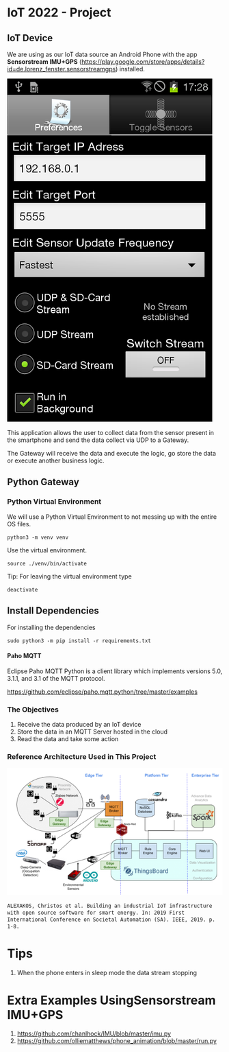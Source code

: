 # IoT 2022 - Project

## IoT Device

We are using as our IoT data source an Android Phone with the app **Sensorstream IMU+GPS**
 (https://play.google.com/store/apps/details?id=de.lorenz_fenster.sensorstreamgps) installed.

![APP](img/app.png "Sensorstream IMU+GPS")

This application allows the user to collect data from the sensor present in the smartphone and send the data 
collect via UDP to a Gateway.

The Gateway will receive the data and execute the logic, go store the data or execute another business logic.

## Python Gateway

### Python Virtual Environment

We will use a Python Virtual Environment to not messing up with the entire OS files. 

```shell
python3 -m venv venv
```

Use the virtual environment.

```shell
source ./venv/bin/activate
```

Tip: For leaving the virtual environment type 

```shell
deactivate
```

## Install Dependencies

For installing the dependencies

```shell
sudo python3 -m pip install -r requirements.txt
```
#### Paho MQTT

Eclipse Paho MQTT Python is a client library which implements versions 5.0, 3.1.1, and 3.1 of the MQTT protocol.

https://github.com/eclipse/paho.mqtt.python/tree/master/examples

### The Objectives

1. Receive the data produced by an IoT device
2. Store the data in an MQTT Server hosted in the cloud
3. Read the data and take some action

### Reference Architecture Used in This Project

![Architecture](img/arch.png "IoT Architecture")

```
ALEXAKOS, Christos et al. Building an industrial IoT infrastructure with open source software for smart energy. In: 2019 First International Conference on Societal Automation (SA). IEEE, 2019. p. 1-8.
```

# Tips

1. When the phone enters in sleep mode the data stream stopping

# Extra Examples Using**Sensorstream IMU+GPS** 

1. https://github.com/chanlhock/IMU/blob/master/imu.py
2. https://github.com/olliematthews/phone_animation/blob/master/run.py